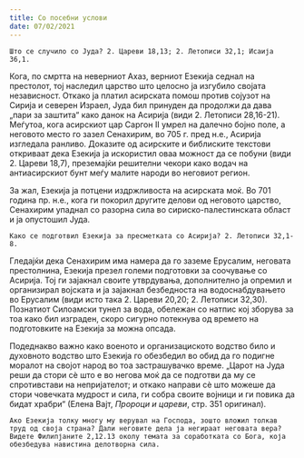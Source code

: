 ```yaml
---
title: Со посебни услови 
date: 07/02/2021
---
```


`Што се случило со Јуда? 2. Цареви 18,13; 2. Летописи 32,1; Исаија 36,1.`

Кога, по смртта на неверниот Ахаз, верниот Езекија седнал на престолот, тој наследил царство што целосно ја изгубило својата независност. Откако ја платил асирската помош против сојузот на Сирија и северен Израел, Јуда бил принуден да продолжи да дава „пари за заштита“ како данок на Асирија (види 2. Летописи 28,16-21). Меѓутоа, кога асирскиот цар Саргон II умрел на далечно бојно поле, а неговото место го зазел Сенахирим, во 705 г. пред н.е., Асирија изгледала ранливо. Доказите од асирските и библиските текстови откриваат дека Езекија ја искористил оваа можност да се побуни (види 2. Цареви 18,7), преземајќи решителни чекори како водач на антиасирскиот бунт меѓу малите народи во неговиот регион.

За жал, Езекија ја потцени издржливоста на асирската моќ. Во 701 година пр. н.е., кога ги покорил другите делови од неговото царство, Сенахирим упаднал со разорна сила во сириско-палестинската област и ја опустошил Јуда.

`Како се подготвил Езекија за пресметката со Асирија? 2. Летописи 32,1-8.`

Гледајќи дека Сенахирим има намера да го заземе Ерусалим, неговата престолнина, Езекија презел големи подготовки за соочување со Асирија. Тој ги зајакнал своите утврдувања, дополнително ја опремил и организирал војската и ја зајакнал безбедноста на водоснабдувањето во Ерусалим (види исто така 2. Цареви 20,20; 2. Летописи 32,30). Познатиот Силоамски тунел за вода, обележан со натпис кој зборува за тоа како бил изграден, скоро сигурно потекнува од времето на подготовките на Езекија за можна опсада.

Подеднакво важно како военото и организациското водство било и духовното водство што Езекија го обезбедил во обид да го подигне моралот на својот народ во тоа застрашувачко време. „Царот на Јуда реши да стори сè што е во негова моќ да се подготви да му се спротивстави на непријателот; и откако направи сè што можеше да стори човечката мудрост и сила, ги собра своите војници и ги повика да бидат храбри“ (Елена Вајт, *Пророци и цареви*, стр. 351 оригинал).

`Ако Езекија толку многу му верувал на Господа, зошто вложил толкав труд од своја страна? Дали неговите дела ја негираат неговата вера? Видете Филипјаните 2,12.13 околу темата за соработката со Бога, која обезбедува навистина делотворна сила.`